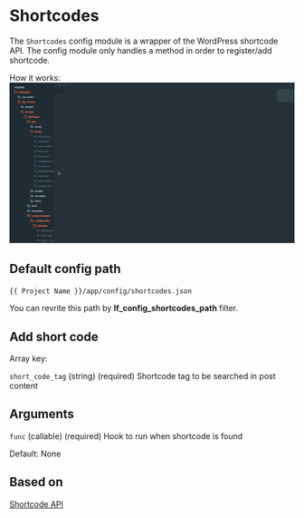 Shortcodes
===

The `Shortcodes` config module is a wrapper of the WordPress shortcode API. The config module only handles a method in order to register/add shortcode.

How it works: ![Actions](images/shortcodes.gif)

Default config path
---
`{{ Project Name }}/app/config/shortcodes.json`

You can revrite this path by __lf\_config\_shortcodes\_path__ filter.

Add short code
---
Array key:

`short_code_tag` (string) (required) Shortcode tag to be searched in post content

Arguments
---
`func`
(callable) (required) Hook to run when shortcode is found

Default: None

## Based on
[Shortcode API](https://codex.wordpress.org/ru:Shortcode_API)